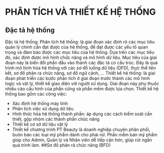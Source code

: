# PHÂN TÍCH VÀ THIẾT KẾ HỆ THỐNG
## Đặc tả hệ thống
Đặc tả hệ thống:
Phân tích hệ thống: là giai đoạn xác định rõ các mục tiêu quản lý chính cần đạt được của hệ thống, để đạt được các yếu tố quan trọng và đảm bảo được các mục tiêu của hệ thống. Dựa trên các mục tiêu đó, xác định được mô hình chức năng và mô hình dữ liệu.
Mục tiêu của giai đoạn này là biến đổi phần đầu vào thành các đặc tả có cấu trúc. Đây là quá trình mô hình hóa hệ thống với các sơ đồ luồng dữ liệu (DFD), thực thể liên kết, sơ đồ phân ra chức năng, sơ đồ ngữ cảnh, …
 	Thiết kế hệ thống: là giai đoạn phát triển các bước phân tích ở giai đoạn trước thành các mô hình logic và vật lý, thiết kế giao diện với người sử dụng. Giai đoạn này phụ thuộc nhiều cào cấu hình của phần cứng và phần mềm được lựa chọn.
 	Thiết kế hệ thống bao gồm các công việc:
+ Xác định hệ thống máy tính
+ Phân tích việc sử dụng dữ liệu
+ Hình thức hóa hệ thống thành phần: áp dụng các cách kiểm soát cần thiết, gộp nhóm các thành phần chức năng
+ Thiết kế cơ sở dữ liệu vật lý
+ Thiết kế chương trình
PT Beauty là doanh nghiệp chuyên phân phối, buôn bán các loại mỹ phẩm dành cho phái nữ. 
Phần mềm bán mỹ phẩm giúp cho Admin, Quản lý và Nhân viên dễ tiếp cận hơn, giúp rút ngắn quá trình làm.
##Sơ đồ phân rã chức năng (BFD)

